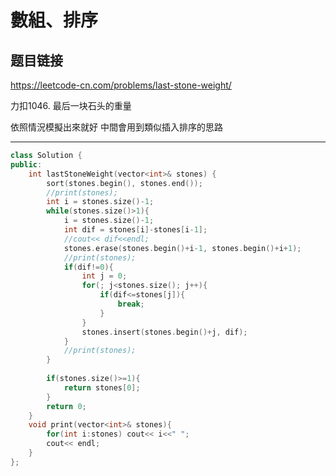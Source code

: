 # 數組、排序

## 题目链接

https://leetcode-cn.com/problems/last-stone-weight/

力扣1046. 最后一块石头的重量

依照情況模擬出來就好
中間會用到類似插入排序的思路
    
---------------------------------------

```cpp
class Solution {
public:
    int lastStoneWeight(vector<int>& stones) {
        sort(stones.begin(), stones.end());
        //print(stones);
        int i = stones.size()-1;
        while(stones.size()>1){
            i = stones.size()-1;
            int dif = stones[i]-stones[i-1];
            //cout<< dif<<endl;
            stones.erase(stones.begin()+i-1, stones.begin()+i+1);
            //print(stones);
            if(dif!=0){
                int j = 0;
                for(; j<stones.size(); j++){
                    if(dif<=stones[j]){
                        break;
                    }
                }
                stones.insert(stones.begin()+j, dif);
            }
            //print(stones);
        }
        
        if(stones.size()>=1){
            return stones[0];
        }
        return 0;
    }
    void print(vector<int>& stones){
        for(int i:stones) cout<< i<<" ";
        cout<< endl;
    }
};
```
